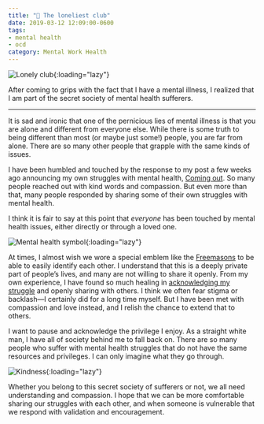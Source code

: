 ```yaml
---
title: "💮 The loneliest club"
date: 2019-03-12 12:09:00-0600
tags:
- mental health
- ocd
category: Mental Work Health
---
```


![Lonely club](https://media.bennorris.com/images/bennorris/uploads/2019/e0231002ee.png){:loading="lazy"}

After coming to grips with the fact that I have a mental illness, I realized that I am part of the secret society of mental health sufferers.

***

It is sad and ironic that one of the pernicious lies of mental illness is that you are alone and different from everyone else. While there is some truth to being different than most (or maybe just some!) people, you are far from alone. There are so many other people that grapple with the same kinds of issues.

I have been humbled and touched by the response to my post a few weeks ago announcing my own struggles with mental health, [Coming out](https://www.bennorris.com/2019/01/26/coming-out). So many people reached out with kind words and compassion. But even more than that, many people responded by sharing some of their own struggles with mental health.

I think it is fair to say at this point that *everyone* has been touched by mental health issues, either directly or through a loved one.

![Mental health symbol](https://media.bennorris.com/images/bennorris/uploads/2019/3524f287db.png){:loading="lazy"}

At times, I almost wish we wore a special emblem like the [Freemasons](https://en.wikipedia.org/wiki/Freemasonry) to be able to easily identify each other. I understand that this is a deeply private part of people’s lives, and many are not willing to share it openly. From my own experience, I have found so much healing in [acknowledging my struggle](https://www.bennorris.com/2019/02/19/relative-suffering) and openly sharing with others. I think we often fear stigma or backlash—I certainly did for a long time myself. But I have been met with compassion and love instead, and I relish the chance to extend that to others.

I want to pause and acknowledge the privilege I enjoy. As a straight white man, I have all of society behind me to fall back on. There are so many people who suffer with mental health struggles that do not have the same resources and privileges. I can only imagine what they go through.

![Kindness](https://media.bennorris.com/images/bennorris/uploads/2019/9974a87962.png){:loading="lazy"}

Whether you belong to this secret society of sufferers or not, we all need understanding and compassion. I hope that we can be more comfortable sharing our struggles with each other, and when someone is vulnerable that we respond with validation and encouragement.